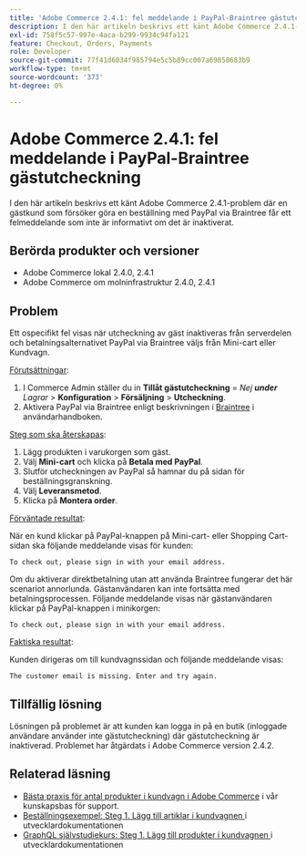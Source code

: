 ```yaml
---
title: 'Adobe Commerce 2.4.1: fel meddelande i PayPal-Braintree gästutcheckning'
description: I den här artikeln beskrivs ett känt Adobe Commerce 2.4.1-problem där en gästkund som försöker göra en beställning med PayPal via Braintree får ett felmeddelande som inte är informativt om det är inaktiverat.
exl-id: 758f5c57-997e-4aca-b299-9934c94fa121
feature: Checkout, Orders, Payments
role: Developer
source-git-commit: 77f41d6034f985794e5c5b89cc007a69858683b9
workflow-type: tm+mt
source-wordcount: '373'
ht-degree: 0%

---
```


# Adobe Commerce 2.4.1: fel meddelande i PayPal-Braintree gästutcheckning

I den här artikeln beskrivs ett känt Adobe Commerce 2.4.1-problem där en gästkund som försöker göra en beställning med PayPal via Braintree får ett felmeddelande som inte är informativt om det är inaktiverat.

## Berörda produkter och versioner

* Adobe Commerce lokal 2.4.0, 2.4.1
* Adobe Commerce om molninfrastruktur 2.4.0, 2.4.1

## Problem

Ett ospecifikt fel visas när utcheckning av gäst inaktiveras från serverdelen och betalningsalternativet PayPal via Braintree väljs från Mini-cart eller Kundvagn.

<u>Förutsättningar</u>:

1. I Commerce Admin ställer du in **Tillåt gästutcheckning** = *Nej **under**&#x200B;Lagrar* > **Konfiguration** > **Försäljning** > **Utcheckning**.
1. Aktivera PayPal via Braintree enligt beskrivningen i [Braintree](https://experienceleague.adobe.com/en/docs/commerce-admin/stores-sales/payments/braintree?) i användarhandboken.

<u>Steg som ska återskapas</u>:

1. Lägg produkten i varukorgen som gäst.
1. Välj **Mini-cart** och klicka på **Betala med PayPal**.
1. Slutför utcheckningen av PayPal så hamnar du på sidan för beställningsgranskning.
1. Välj **Leveransmetod**.
1. Klicka på **Montera order**.

<u>Förväntade resultat</u>:

När en kund klickar på PayPal-knappen på Mini-cart- eller Shopping Cart-sidan ska följande meddelande visas för kunden:

<pre><code class="language-bash">To check out, please sign in with your email address.</code></pre>

Om du aktiverar direktbetalning utan att använda Braintree fungerar det här scenariot annorlunda. Gästanvändaren kan inte fortsätta med betalningsprocessen. Följande meddelande visas när gästanvändaren klickar på PayPal-knappen i minikorgen:

<pre><code class="language-bash">To check out, please sign in with your email address.</code></pre>

<u>Faktiska resultat</u>:

Kunden dirigeras om till kundvagnssidan och följande meddelande visas:

<pre><code class="language-bash">The customer email is missing. Enter and try again.</code></pre>

## Tillfällig lösning

Lösningen på problemet är att kunden kan logga in på en butik (inloggade användare använder inte gästutcheckning) där gästutcheckning är inaktiverad. Problemet har åtgärdats i Adobe Commerce version 2.4.2.

## Relaterad läsning

* [Bästa praxis för antal produkter i kundvagn i Adobe Commerce](https://support.magento.com/hc/en-us/articles/360048550332) i vår kunskapsbas för support.
* [Beställningsexempel: Steg 1. Lägg till artiklar i kundvagnen ](https://developer.adobe.com/commerce/webapi/rest/tutorials/orders/order-add-items/) i utvecklardokumentationen
* [GraphQL självstudiekurs: Steg 1. Lägg till produkter i kundvagnen ](https://developer.adobe.com/commerce/webapi/graphql/tutorials/checkout/add-product-to-cart/) i utvecklardokumentationen
